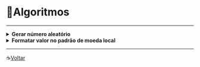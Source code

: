 # :gem:Algoritmos

---

<details>
<summary><strong>Gerar número aleatório</strong></summary>

- Primeiro você precisa importar a classe `Random` do pacote java.util

  - `import java.util.Random`

- Agora você pode instanciar um objeto da classe Random.

  - `Random random = new Random();`

#### Exemplos:

- Gerando números inteiros aleatórios de 0 à 100:

  - Para gerar números aleatórios inteiros de 0 até um determinado valor, basta chamar o método `nextInt` informando o valor máximo. No nosso exemplo o máximo é 100:

    - `int numero = random.nextInt(100);`

- Gerando números reais aleatórios:
  - Números reais são gerados de 0 até 1 com a função `nextDouble`. Logo, se você quiser um número aleatório de 0 até o número que você quiser, basta multiplicar por ele.
    Por exemplo, para gerar um número aleatório de 0 até 100 basta multiplicar o número gerado por 100.
    - `double numero random.nextDouble() * 100; //Número aleatório de 0 à 100`

---

#### Código Exemplo:

```Java
package exemplo;

import java.util.Random;

public class GerarNumeroAleatorio {

    public static void main(String[] args) {

        Random random = new Random();

        int numeroInteiroAleatorio_0_a_100 = random.nextInt(100);
        System.out.println("Número inteiro aleatório de 0 até 100: " + numeroInteiroAleatorio_0_a_100);

        double numeroRealAleatorio_0_a_1 = random.nextDouble();
        System.out.println("Número real aleatório de 0 até 1: " + numeroRealAleatorio_0_a_1);

        double numeroRealAleatorio_0_a_100 = random.nextDouble() * 10;
        System.out.println("Número real aleatório de 0 até 100: " + numeroRealAleatorio_0_a_100);

    }
}
```

#### Exemplo de saída:

Número inteiro aleatório de 0 até 100: 43

Número real aleatório de 0 até 1: 0.16296306514069792

Número real aleatório de 0 até 100: 46.890481714549026

</details>

<details>
<summary><strong>Formatar valor no padrão de moeda local</strong></summary>

- OBS: o caractere "**¤**" serve para exibir o Label monetário, no caso do Brasil exibe o R$.
- Exemplo de código:

```JAVA
NumberFormat nf = new DecimalFormat("¤ ###,###,##0.00",
			new DecimalFormatSymbols(new Locale("pt","BR")));

System.out.println((nf.format(1788.00)));
```

`R$ 1.788,00`

- Para criar um método em uma classe retornando o valor formatado, é preciso um método de String formatado para Double, pois o método só retorna uma String, exemplo:

```Java
public static NumberFormat nf = new DecimalFormat("¤ ###,###,##0.00",
      new DecimalFormatSymbols(new Locale("pt", "BR"));

public static String formataMoeda(Double valor) {
   return nf.format(valor);
}


/////Na chamada(application):
   double preco = 1788.00;
   System.out.println(formataMoeda(preco));

```

`Saída:$ 1,788.00`

---

- NumberFormat

```java
   NumberFormat nf = NumberFormat.getCurrencyInstance(new Locale("pt", "BR"));

   Double preco = 2000.00;
   System.out.println("Preço unitário: ");
   System.out.println(nf.format(preco));
```

`Saída: Preço unitário: R$ 2.000,00`

</details>

---

:coffee:[Voltar](https://github.com/Dev-HideyukiTakahashi/Programador-Essencial)
